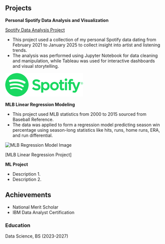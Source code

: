 ## Projects 
**Personal Spotify Data Analysis and Visualization** 

[Spotify Data Analysis Project](https://github.com/IanJBarriger/SpotifyDataAnalysis)

- This project used a collection of my personal Spotify data dating from February 2021 to January 2025 to collect insight into artist and listening trends.
- The analysis was performed using Jupyter Notebook for data cleaning and manipulation, while Tableau was used for interactive dashboards and visual storytelling.

![Spotify Image](assets/Spotify.png)

**MLB Linear Regression Modeling** 

- This project used MLB statistics from 2000 to 2015 sourced from Baseball Reference.
- The data was applied to form a regression model predicting season win percentage using season-long statistics like hits, runs, home runs, ERA, and run differential.

![MLB Regression Model Image](https://images.vexels.com/media/users/3/135327/isolated/lists/b57416c721be77304f7cb9e5e1882ab7-baseball-bats-vector-logo.png)

[MLB Linear Regression Project]
  
**ML Project** 
- Description 1. 
- Description 2.

## Achievements 
- National Merit Scholar
- IBM Data Analyst Certification 

### Education 
Data Science, BS (2023-2027)

